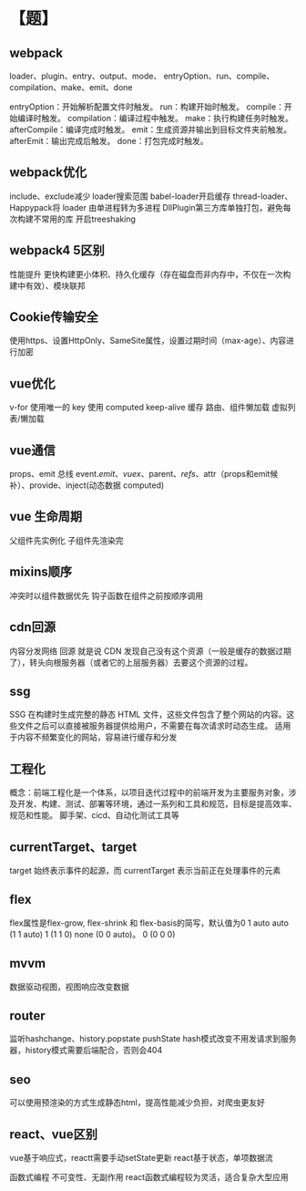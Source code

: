 # 【题】
## webpack
loader、plugin、entry、output、mode、
entryOption、run、compile、compilation、make、emit、done

entryOption：开始解析配置文件时触发。
run：构建开始时触发。
compile：开始编译时触发。
compilation：编译过程中触发。
make：执行构建任务时触发。
afterCompile：编译完成时触发。
emit：生成资源并输出到目标文件夹前触发。
afterEmit：输出完成后触发。
done：打包完成时触发。

## webpack优化
include、exclude减少 loader搜索范围
babel-loader开启缓存
thread-loader、Happypack将 loader 由单进程转为多进程
DllPlugin第三方库单独打包，避免每次构建不常用的库
开启treeshaking

## webpack4 5区别
性能提升 更快构建更小体积、持久化缓存（存在磁盘而非内存中，不仅在一次构建中有效）、模块联邦

## Cookie传输安全
使用https、设置HttpOnly、SameSite属性，设置过期时间（max-age）、内容进行加密

## vue优化
v-for 使用唯一的 key
使用 computed
keep-alive 缓存
路由、组件懒加载
虚拟列表/懒加载

## vue通信
props、emit
总线 event.$emit、vuex、$parent、$refs、$attr（props和emit候补）、provide、inject(动态数据 computed)

## vue 生命周期 
父组件先实例化
子组件先渲染完

## mixins顺序
冲突时以组件数据优先
钩子函数在组件之前按顺序调用

## cdn回源
内容分发网络
回源 就是说 CDN 发现自己没有这个资源（一般是缓存的数据过期了），转头向根服务器（或者它的上层服务器）去要这个资源的过程。

## ssg
SSG 在构建时生成完整的静态 HTML 文件，这些文件包含了整个网站的内容。这些文件之后可以直接被服务器提供给用户，不需要在每次请求时动态生成。 适用于内容不频繁变化的网站，容易进行缓存和分发

## 工程化
概念：前端工程化是一个体系，以项目迭代过程中的前端开发为主要服务对象，涉及开发、构建、测试、部署等环境，通过一系列和工具和规范，目标是提高效率、规范和性能。 脚手架、cicd、自动化测试工具等

## currentTarget、target
target 始终表示事件的起源，而 currentTarget 表示当前正在处理事件的元素

## flex
flex属性是flex-grow, flex-shrink 和 flex-basis的简写，默认值为0 1 auto
auto (1 1 auto)
1 (1 1 0)
none (0 0 auto)。
0 (0 0 0)

## mvvm
数据驱动视图，视图响应改变数据

## router
监听hashchange、history.popstate pushState
hash模式改变不用发请求到服务器，history模式需要后端配合，否则会404

## seo
可以使用预渲染的方式生成静态html，提高性能减少负担，对爬虫更友好

## react、vue区别
vue基于响应式，reactt需要手动setState更新
react基于状态，单项数据流

函数式编程 不可变性、无副作用
react函数式编程较为灵活，适合复杂大型应用
